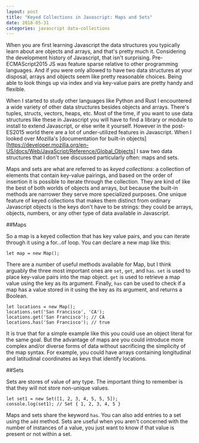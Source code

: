 ```yaml
---
layout: post
title: "Keyed Collections in Javascript: Maps and Sets"
date: 2018-05-31
categories: javascript data-collections
---
```


When you are first learning Javascript the data structures you typically learn about are objects and arrays, and that's pretty much it. Considering the development history of Javascript, that isn't surprising. Pre-ECMAScript2015 JS was feature sparse relative to other programming languages. And if you were only allowed to have two data structures at your disposal, arrays and objects seem like pretty reasonable choices. Being able to look things up via index and via key-value pairs are pretty handy and flexible.

When I started to study other languages like Python and Rust I encountered a wide variety of other data structures besides objects and arrays. There's tuples, structs, vectors, heaps, etc. Most of the time, if you want to use data structures like these in Javascript you will have to find a library or module to install to extend Javascript, or else write it yourself. However in the post-ES2015 world there are a lot of under-utilized features in Javascript. When I looked over Mozilla's [documentation for built-in objects][https://developer.mozilla.org/en-US/docs/Web/JavaScript/Reference/Global_Objects] I saw two data structures that I don't see discussed particularly often: maps and sets.

Maps and sets are what are referred to as *keyed collections*: a collection of elements that contain key-value pairings, and based on the order of insertion it is possible to iterate through the collection. They are kind of like the best of both worlds of objects and arrays, but because the built-in methods are narrower they serve more specialized purposes. One unique feature of keyed collections that makes them distinct from ordinary Javascript objects is the keys don't have to be strings: they could be arrays, objects, numbers, or any other type of data available in Javascript.

##Maps

So a map is a keyed collection that has key value pairs, and you can iterate through it using a for...of loop. You can declare a new map like this:

```
let map = new Map();
```

There are a number of useful methods available for Map, but I think arguably the three most important ones are `set`, `get`, and `has`. `set` is used to place key-value pairs into the map object. `get` is used to retrieve a map value using the key as its argument. Finally, `has` can be used to check if a map has a value stored in it using the key as its argument, and returns a Boolean.

```
let locations = new Map();
locations.set('San Francisco', 'CA');
locations.get('San Francisco'); // CA
locations.has('San Francisco'); // true
```

It is true that for a simple example like this you could use an object literal for the same goal. But the advantage of maps are you could introduce more complex and/or diverse forms of data without sacrificing the simplicity of the map syntax. For example, you could have arrays containing longitudinal and latitudinal coordinates as keys that identify locations.

##Sets

Sets are stores of value of any type. The important thing to remember is that they will not store non-unique values.

```
let set1 = new Set([1, 2, 3, 4, 5, 5, 5]);
console.log(set1); // Set { 1, 2, 3, 4, 5 }
```

Maps and sets share the keyword `has`. You can also add entries to a set using the `add` method. Sets are useful when you aren't concerned with the number of instances of a value, you just want to know if that value is present or not within a set.
